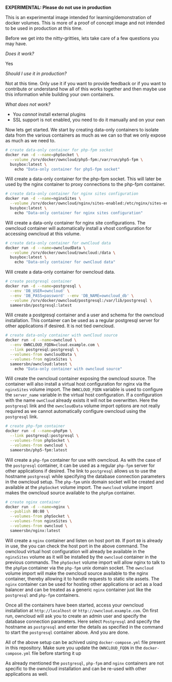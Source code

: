 
**EXPERIMENTAL: Please do not use in production**

This is an experimental image intended for learning/demonstration of docker volumes. This is more of a proof of concept image and not intended to be used in production at this time.

Before we get into the nitty-gritties, lets take care of a few questions you may have.

*Does it work?*

Yes

*Should I use it in production?*

Not at this time. Only use it if you want to provide feedback or if you want to contribute or understand how all of this works together and then maybe use this information while building your own containers.

*What does not work?*

- You *cannot* install external plugins
- SSL support is not enabled, you need to do it manually and on your own

Now lets get started. We start by creating data-only containers to isolate data from the various containers as much as we can so that we only expose as much as we need to.

```bash
# create data-only container for php-fpm socket
docker run -d --name=phpSocket \
  --volume /srv/docker/owncloud/php5-fpm:/var/run/php5-fpm \
  busybox:latest \
    echo "Data-only container for php5-fpm socket"
```

Will create a data-only container for the php-fpm socket. This will later be used by the nginx container to proxy connections to the php-fpm container.

```bash
# create data-only container for nginx sites configuration
docker run -d --name=nginxSites \
  --volume /srv/docker/owncloud/nginx/sites-enabled:/etc/nginx/sites-enabled \
  busybox:latest \
    echo "Data-only container for nginx sites configuration"
```

Will create a data-only container for nginx site configurations. The owncloud container will automatically install a vhost configuration for accessing owncloud at this volume.

```bash
# create data-only container for ownCloud data
docker run -d --name=owncloudData \
  --volume /srv/docker/owncloud/owncloud:/data \
  busybox:latest \
    echo "Data-only container for ownCloud data"
```

Will create a data-only container for owncloud data.

```bash
# create postgresql container
docker run -d --name=postgresql \
  --env 'DB_USER=owncloud' \
  --env 'DB_PASS=password' --env 'DB_NAME=owncloud_db' \
  --volume /srv/docker/owncloud/postgresql:/var/lib/postgresql \
  sameersbn/postgresql:latest
```

Will create a postgresql container and a user and schema for the owncloud installation. This container can be used as a regular postgresql server for other applications if desired. It is not tied owncloud.

```bash
# create data-only container with ownCloud source
docker run -d --name=owncloud \
  --env OWNCLOUD_FQDN=cloud.example.com \
  --link postgresql:postgresql \
  --volumes-from owncloudData \
  --volumes-from nginxSites \
  sameersbn/owncloud:latest \
    echo "Data-only container with owncloud source"
```

Will create the owncloud container exposing the owncloud source. The container will also install a virtual host configuration for nginx via the `nginxSites` volume import. The `OWNCLOUD_FQDN` variable is used to configure the `server_name` variable in the virtual host configuration. If a configuration with the name `ownCloud` already exists it will not be overwritten. Here the `postgresql` link and the `owncloudData` volume import options are not really required as we cannot automatically configure owncloud using the `postgresql` link.

```bash
# create php-fpm container
docker run -d --name=phpFpm \
  --link postgresql:postgresql \
  --volumes-from phpSocket \
  --volumes-from owncloud \
  sameersbn/php5-fpm:latest
```

Will create a `php-fpm` container for use with owncloud. As with the case of the `postgresql` container, it can be used as a regular `php-fpm` server for other applications if desired. The link to `postgresql` allows us to use the hostname `postgresql` while specifying the database connection parameters in the owncloud setup. The `php-fpm` unix domain socket will be created and available at the `phpSocket` volume import. The `owncloud` volume import makes the owncloud source available to the `phpFpm` container.

```bash
# create nginx container
docker run -d --name=nginx \
  --publish 80:80 \
  --volumes-from phpSocket \
  --volumes-from nginxSites \
  --volumes-from owncloud \
  sameersbn/nginx:latest
```

Will create a `nginx` container and listen on host port `80`. If port `80` is already in use, the you can check the host port in the above command. The owncloud virtual host configuration will already be available in the `nginxSites` volume as it will be installed by the `owncloud` container in the previous commands. The `phpSocket` volume import will allow nginx to talk to the `phpFpm` container via the `php-fpm` unix domain socket. The `owncloud` volume import will make the owncloud source available to the nginx container, thereby allowing it to handle requests to static site assets. The `nginx` container can be used for hosting other applications or act as a load balancer and can be treated as a generic `nginx` container just like the `postgresql` and `php-fpm` containers.

Once all the containers have been started, access your owncloud installation at `http://localhost` or `http://owncloud.example.com`. On first run, owncloud will ask you to create an admin user and specify the database connection parameters. Here select `Postgresql` and specify the hostname as `postgresql` and enter the details as specified in the command to start the `postgresql` container above. And you are done.

All of the above setup can be achived using `docker-compose.yml` file present in this repository. Make sure you update the `OWNCLOUD_FQDN` in the `docker-compose.yml` file before starting it up

As already mentioned the `postgresql`, `php-fpm` and `nginx` containers are not specific to the owncloud installation and can be re-used with other applications as well.
